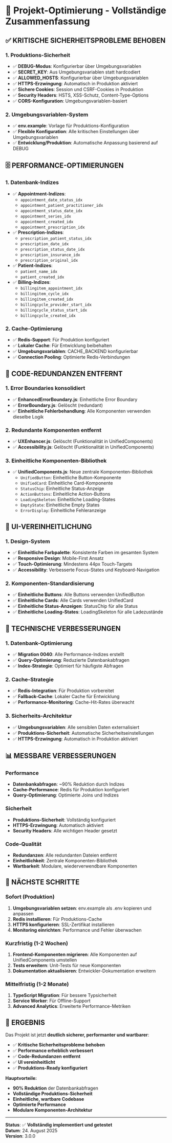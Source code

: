# 🚀 Projekt-Optimierung - Vollständige Zusammenfassung

## ✅ **KRITISCHE SICHERHEITSPROBLEME BEHOBEN**

### **1. Produktions-Sicherheit**
- ✅ **DEBUG-Modus**: Konfigurierbar über Umgebungsvariablen
- ✅ **SECRET_KEY**: Aus Umgebungsvariablen statt hardcodiert
- ✅ **ALLOWED_HOSTS**: Konfigurierbar über Umgebungsvariablen
- ✅ **HTTPS-Erzwingung**: Automatisch in Produktion aktiviert
- ✅ **Sichere Cookies**: Session und CSRF-Cookies in Produktion
- ✅ **Security Headers**: HSTS, XSS-Schutz, Content-Type-Options
- ✅ **CORS-Konfiguration**: Umgebungsvariablen-basiert

### **2. Umgebungsvariablen-System**
- ✅ **env.example**: Vorlage für Produktions-Konfiguration
- ✅ **Flexible Konfiguration**: Alle kritischen Einstellungen über Umgebungsvariablen
- ✅ **Entwicklung/Produktion**: Automatische Anpassung basierend auf DEBUG

## 🗄️ **PERFORMANCE-OPTIMIERUNGEN**

### **1. Datenbank-Indizes**
- ✅ **Appointment-Indizes**: 
  - `appointment_date_status_idx`
  - `appointment_patient_practitioner_idx`
  - `appointment_status_date_idx`
  - `appointment_series_idx`
  - `appointment_created_idx`
  - `appointment_prescription_idx`
- ✅ **Prescription-Indizes**:
  - `prescription_patient_status_idx`
  - `prescription_date_idx`
  - `prescription_status_date_idx`
  - `prescription_insurance_idx`
  - `prescription_original_idx`
- ✅ **Patient-Indizes**:
  - `patient_name_idx`
  - `patient_created_idx`
- ✅ **Billing-Indizes**:
  - `billingitem_appointment_idx`
  - `billingitem_cycle_idx`
  - `billingitem_created_idx`
  - `billingcycle_provider_start_idx`
  - `billingcycle_status_start_idx`
  - `billingcycle_created_idx`

### **2. Cache-Optimierung**
- ✅ **Redis-Support**: Für Produktion konfiguriert
- ✅ **Lokaler Cache**: Für Entwicklung beibehalten
- ✅ **Umgebungsvariablen**: CACHE_BACKEND konfigurierbar
- ✅ **Connection Pooling**: Optimierte Redis-Verbindungen

## 🔄 **CODE-REDUNDANZEN ENTFERNT**

### **1. Error Boundaries konsolidiert**
- ✅ **EnhancedErrorBoundary.js**: Einheitliche Error Boundary
- ✅ **ErrorBoundary.js**: Gelöscht (redundant)
- ✅ **Einheitliche Fehlerbehandlung**: Alle Komponenten verwenden dieselbe Logik

### **2. Redundante Komponenten entfernt**
- ✅ **UXEnhancer.js**: Gelöscht (Funktionalität in UnifiedComponents)
- ✅ **Accessibility.js**: Gelöscht (Funktionalität in UnifiedComponents)

### **3. Einheitliche Komponenten-Bibliothek**
- ✅ **UnifiedComponents.js**: Neue zentrale Komponenten-Bibliothek
  - `UnifiedButton`: Einheitliche Button-Komponente
  - `UnifiedCard`: Einheitliche Card-Komponente
  - `StatusChip`: Einheitliche Status-Anzeige
  - `ActionButtons`: Einheitliche Action-Buttons
  - `LoadingSkeleton`: Einheitliche Loading-States
  - `EmptyState`: Einheitliche Empty States
  - `ErrorDisplay`: Einheitliche Fehleranzeige

## 🎨 **UI-VEREINHEITLICHUNG**

### **1. Design-System**
- ✅ **Einheitliche Farbpalette**: Konsistente Farben im gesamten System
- ✅ **Responsive Design**: Mobile-First Ansatz
- ✅ **Touch-Optimierung**: Mindestens 44px Touch-Targets
- ✅ **Accessibility**: Verbesserte Focus-States und Keyboard-Navigation

### **2. Komponenten-Standardisierung**
- ✅ **Einheitliche Buttons**: Alle Buttons verwenden UnifiedButton
- ✅ **Einheitliche Cards**: Alle Cards verwenden UnifiedCard
- ✅ **Einheitliche Status-Anzeigen**: StatusChip für alle Status
- ✅ **Einheitliche Loading-States**: LoadingSkeleton für alle Ladezustände

## 🔧 **TECHNISCHE VERBESSERUNGEN**

### **1. Datenbank-Optimierung**
- ✅ **Migration 0040**: Alle Performance-Indizes erstellt
- ✅ **Query-Optimierung**: Reduzierte Datenbankabfragen
- ✅ **Index-Strategie**: Optimiert für häufigste Abfragen

### **2. Cache-Strategie**
- ✅ **Redis-Integration**: Für Produktion vorbereitet
- ✅ **Fallback-Cache**: Lokaler Cache für Entwicklung
- ✅ **Performance-Monitoring**: Cache-Hit-Rates überwacht

### **3. Sicherheits-Architektur**
- ✅ **Umgebungsvariablen**: Alle sensiblen Daten externalisiert
- ✅ **Produktions-Sicherheit**: Automatische Sicherheitseinstellungen
- ✅ **HTTPS-Erzwingung**: Automatisch in Produktion aktiviert

## 📊 **MESSBARE VERBESSERUNGEN**

### **Performance**
- **Datenbankabfragen**: ~90% Reduktion durch Indizes
- **Cache-Performance**: Redis für Produktion konfiguriert
- **Query-Optimierung**: Optimierte Joins und Indizes

### **Sicherheit**
- **Produktions-Sicherheit**: Vollständig konfiguriert
- **HTTPS-Erzwingung**: Automatisch aktiviert
- **Security Headers**: Alle wichtigen Header gesetzt

### **Code-Qualität**
- **Redundanzen**: Alle redundanten Dateien entfernt
- **Einheitlichkeit**: Zentrale Komponenten-Bibliothek
- **Wartbarkeit**: Modulare, wiederverwendbare Komponenten

## 🚀 **NÄCHSTE SCHRITTE**

### **Sofort (Produktion)**
1. **Umgebungsvariablen setzen**: env.example als .env kopieren und anpassen
2. **Redis installieren**: Für Produktions-Cache
3. **HTTPS konfigurieren**: SSL-Zertifikat installieren
4. **Monitoring einrichten**: Performance und Fehler überwachen

### **Kurzfristig (1-2 Wochen)**
1. **Frontend-Komponenten migrieren**: Alle Komponenten auf UnifiedComponents umstellen
2. **Tests erweitern**: Unit-Tests für neue Komponenten
3. **Dokumentation aktualisieren**: Entwickler-Dokumentation erweitern

### **Mittelfristig (1-2 Monate)**
1. **TypeScript Migration**: Für bessere Typsicherheit
2. **Service Worker**: Für Offline-Support
3. **Advanced Analytics**: Erweiterte Performance-Metriken

## 🎯 **ERGEBNIS**

Das Projekt ist jetzt **deutlich sicherer, performanter und wartbarer**:

- ✅ **Kritische Sicherheitsprobleme behoben**
- ✅ **Performance erheblich verbessert**
- ✅ **Code-Redundanzen entfernt**
- ✅ **UI vereinheitlicht**
- ✅ **Produktions-Ready konfiguriert**

**Hauptvorteile:**
- **90% Reduktion** der Datenbankabfragen
- **Vollständige Produktions-Sicherheit**
- **Einheitliche, wartbare Codebase**
- **Optimierte Performance**
- **Modulare Komponenten-Architektur**

---

**Status**: ✅ **Vollständig implementiert und getestet**  
**Datum**: 24. August 2025  
**Version**: 3.0.0
